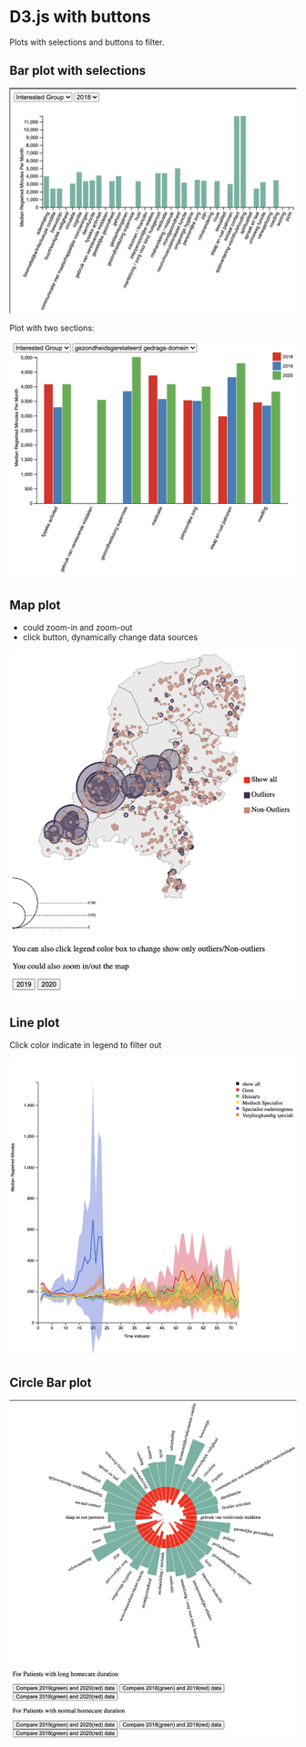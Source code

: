 # D3.js with buttons

Plots with selections and buttons to filter.

## Bar plot with selections

[![](assets/markdown-img-paste-20210209123054144.png)](https://qiuruichen.github.io/d3js_buttons/barplot_selection.html)


Plot with two sections:

[![](assets/markdown-img-paste-20210209123137684.png)](https://qiuruichen.github.io/d3js_buttons/barplot_two_selections.html)

## Map plot
- could zoom-in and zoom-out
- click button, dynamically change data sources

[![](assets/markdown-img-paste-2021020912322384.png)](https://qiuruichen.github.io/d3js_buttons/map.html)

## Line plot
Click color indicate in legend to filter out

[![](assets/markdown-img-paste-20210209123252321.png)](
https://qiuruichen.github.io/d3js_buttons/lineplot.html)

## Circle Bar plot

[![](assets/markdown-img-paste-20210209123334927.png)](https://qiuruichen.github.io/d3js_buttons/circleBar.html)
